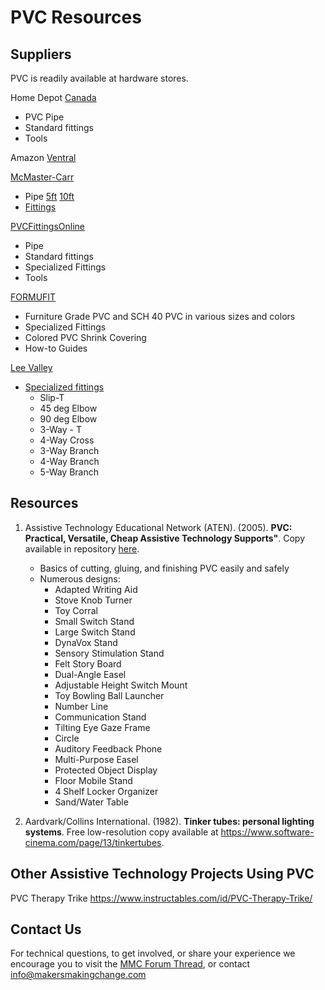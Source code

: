 # PVC Resources




## Suppliers
PVC is readily available at hardware stores.


Home Depot [Canada](https://www.homedepot.ca/)
 - PVC Pipe
 - Standard fittings
 - Tools

Amazon
[Ventral](https://www.amazon.ca/PVC-Pipe-SCH-Inch-White/dp/B00V67XP0)

[McMaster-Carr](https://www.mcmaster.com/)
 - Pipe [5ft](https://www.mcmaster.com/48925K91) [10ft](https://www.mcmaster.com/48925K11)
 - [Fittings](https://www.mcmaster.com/pvc-(schedule-40)-pipe-fittings)

[PVCFittingsOnline](https://www.pvcfittingsonline.com/)
 - Pipe
 - Standard fittings
 - Specialized Fittings
 - Tools


[FORMUFIT](https://formufit.com/)
 - Furniture Grade PVC and SCH 40 PVC in various sizes and colors
 - Specialized Fittings
 - Colored PVC Shrink Covering
 - How-to Guides

 [Lee Valley](https://www.leevalley.com/)
  - [Specialized fittings](https://www.leevalley.com/en-us/shop/garden/planting/greenhouse/67332-pvc-connectors)
     - Slip-T
     - 45 deg Elbow
     - 90 deg Elbow
     - 3-Way - T
     - 4-Way Cross
     - 3-Way Branch
     - 4-Way Branch
     - 5-Way Branch


## Resources

1. Assistive Technology Educational Network (ATEN). (2005). **PVC: Practical, Versatile, Cheap Assistive Technology Supports"**. Copy available in repository [here](\Resources\PVC-Practical_Versatile_Cheap_Assistive_Technology_Supports.pdf).  
    - Basics of cutting, gluing, and finishing PVC easily and safely
    - Numerous designs:
        - Adapted Writing Aid
        - Stove Knob Turner
        - Toy Corral
        - Small Switch Stand
        - Large Switch Stand
        - DynaVox Stand
        - Sensory Stimulation Stand
        - Felt Story Board
        - Dual-Angle Easel
        - Adjustable Height Switch Mount
        - Toy Bowling Ball Launcher
        - Number Line
        - Communication Stand
        - Tilting Eye Gaze Frame
        - Circle
        - Auditory Feedback Phone
        - Multi-Purpose Easel
        - Protected Object Display
        - Floor Mobile Stand
        - 4 Shelf Locker Organizer
        - Sand/Water Table


2. Aardvark/Collins International. (1982). **Tinker tubes: personal lighting systems**. Free low-resolution copy available at https://www.software-cinema.com/page/13/tinkertubes.


## Other Assistive Technology Projects Using PVC

PVC Therapy Trike
https://www.instructables.com/id/PVC-Therapy-Trike/




## Contact Us
For technical questions, to get involved, or share your experience we encourage you to visit the  [MMC Forum Thread](https://forum.makersmakingchange.com/t/pvc-assistive-mounting-system/729), or contact info@makersmakingchange.com
